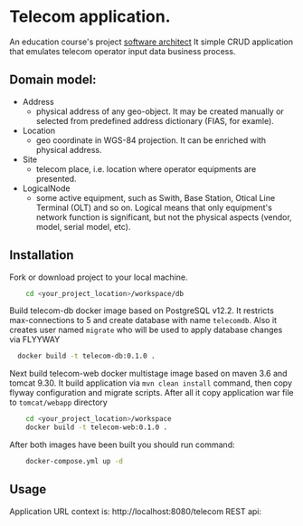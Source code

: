 # Telecom application.

An education course's project [software architect](https://otus.ru/lessons/arhitektor-po/) It simple CRUD application that emulates telecom operator input data business process.

## Domain model:
* Address
	* physical address of any geo-object. It may be created manually or selected from predefined address dictionary (FIAS, for examle).
* Location 
	* geo coordinate in WGS-84 projection. It can be enriched with physical address.
* Site 
	* telecom place, i.e. location where operator equipments are presented.
* LogicalNode 
	* some active equipment, such as Swith, Base Station, Otical Line Terminal (OLT) and so on.	Logical means that only equipment's network function is significant, but not the physical aspects (vendor, model, serial model, etc).

## Installation
Fork or download project to your local machine.
```bash
	cd <your_project_location>/workspace/db
```

Build telecom-db docker image based on PostgreSQL v12.2. It restricts max-connections to 5 and create database with name `telecomdb`.
Also it creates user named `migrate` who will be used to apply database changes via FLYYWAY
```bash
  docker build -t telecom-db:0.1.0 .
```

Next build telecom-web docker multistage image based on maven 3.6 and tomcat 9.30. It build application via `mvn clean install` command, then copy flyway configuration and migrate scripts. After all it copy application war file to `tomcat/webapp` directory
```bash
	cd <your_project_location>/workspace
	docker build -t telecom-web:0.1.0 .
```

After both images have been built you should run command:
```bash
	docker-compose.yml up -d
```

## Usage

Application URL context is: http://localhost:8080/telecom
REST api: